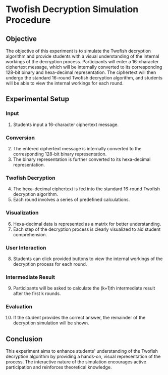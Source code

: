 # Twofish Decryption Simulation Procedure

## Objective
The objective of this experiment is to simulate the Twofish decryption algorithm and provide students with a visual understanding of the internal workings of the decryption process. Participants will enter a 16-character ciphertext message, which will be internally converted to its corresponding 128-bit binary and hexa-decimal representation. The ciphertext will then undergo the standard 16-round Twofish decryption algorithm, and students will be able to view the internal workings for each round.

## Experimental Setup

### Input
1. Students input a 16-character ciphertext message.

### Conversion
2. The entered ciphertext message is internally converted to the corresponding 128-bit binary representation.
3. The binary representation is further converted to its hexa-decimal representation.

### Twofish Decryption
4. The hexa-decimal ciphertext is fed into the standard 16-round Twofish decryption algorithm.
5. Each round involves a series of predefined calculations.

### Visualization
6. Hexa-decimal data is represented as a matrix for better understanding.
7. Each step of the decryption process is clearly visualized to aid student comprehension.

### User Interaction
8. Students can click provided buttons to view the internal workings of the decryption process for each round.

### Intermediate Result
9. Participants will be asked to calculate the (k+1)th intermediate result after the first k rounds.

### Evaluation
10. If the student provides the correct answer, the remainder of the decryption simulation will be shown.

## Conclusion
This experiment aims to enhance students' understanding of the Twofish decryption algorithm by providing a hands-on, visual representation of the process. The interactive nature of the simulation encourages active participation and reinforces theoretical knowledge.
